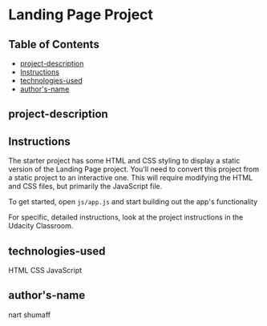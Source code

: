 # Landing Page Project

## Table of Contents

- [project-description](#project-description)
- [Instructions](#instructions)
- [technologies-used](#technologies-used)
- [author's-name](#author's-name)

## project-description

## Instructions

The starter project has some HTML and CSS styling to display a static version of the Landing Page project. You'll need to convert this project from a static project to an interactive one. This will require modifying the HTML and CSS files, but primarily the JavaScript file.

To get started, open `js/app.js` and start building out the app's functionality

For specific, detailed instructions, look at the project instructions in the Udacity Classroom.

## technologies-used

HTML
CSS
JavaScript

## author's-name

nart shumaff
